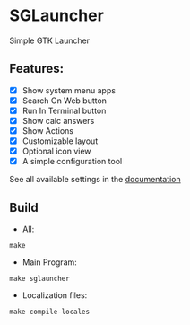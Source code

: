 # SGLauncher
Simple GTK Launcher

## Features:

- [x] Show system menu apps
- [x] Search On Web button
- [x] Run In Terminal button
- [x] Show calc answers
- [x] Show Actions
- [x] Customizable layout
- [x] Optional icon view
- [x] A simple configuration tool

 See all available settings in the [documentation](https://codeberg.org/ItsZariep/SGLauncher/wiki/Settings)

## Build
- All:
```
make
```

- Main Program:

```
make sglauncher
```

- Localization files:

```
make compile-locales
```
